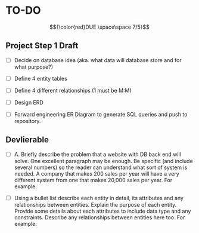 # TO-DO 
$${\color{red}DUE \space\space 7/5}$$
## Project Step 1 Draft

- [ ] Decide on database idea (aka. what data will database store and for what purpose?)

- [ ] Define 4 entity tables

- [ ] Define 4 different relationships (1 must be M:M)
- [ ] Design ERD

- [ ] Forward engineering ER Diagram to generate SQL queries and push to repository.
## Devlierable

- [ ] A. Briefly describe the problem that a website with DB back end will solve. One excellent paragraph may be enough. Be specific (and include several numbers) so the reader can understand what sort of system is needed. A company that makes 200 sales per year will have a very different system from one that makes 20,000 sales per year. For example:

- [ ] Using a bullet list describe each entity in detail, its attributes and any relationships between entities. Explain the purpose of each entity. Provide some details about each attributes to include data type and any constraints. Describe any relationships between entities here too. For example: 



